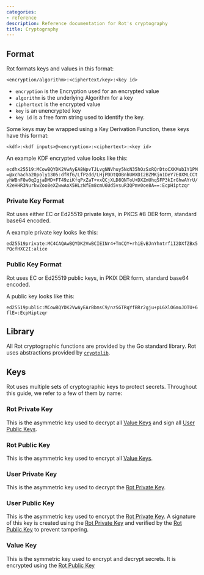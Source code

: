 ```yaml
---
categories:
- reference
description: Reference documentation for Rot's cryptography
title: Cryptography
---
```


## Format

Rot formats keys and values in this format:

`<encryption/algorithm>:<ciphertext/key>:<key id>`

- `encryption` is the Encryption used for an encrypted value
- `algorithm` is the underlying Algorithm for a key
- `ciphertext` is the encrypted value
- `key` is an unencrypted key
- `key id` is a free form string used to identify the key.

Some keys may be wrapped using a Key Derivation Function, these keys have this format:

`<kdf>:<kdf inputs>@<encryption>:<ciphertext>:<key id>`

An example KDF encrypted value looks like this:

`ecdhx25519:MCowBQYDK2VwAyEA8NpvTJLvgNNVhuy5NcN35hOzSxRQrDtoCXKMubIY1PM=@xchacha20poly1305:dfRf6/LfPzdd/LHjPDDtQOBnhUWXDI2BZMKjn1DeY7E0XMLCCtyhWBnF8w0qIgjaDMD+FT49ziKfqPxZaT+vxQCjXLD8QNToU+DXZmUhqSFP3kIrGhwAYrU/X2eHHR3NurkwZoo8eXZwwAoX5HLzNfEm8cmU6Ud5vsuR3QPmv0oe8A==:EcpHiptzqr`

### Private Key Format

Rot uses either EC or Ed25519 private keys, in PKCS #8 DER form, standard base64 encoded.

A example private key looks lke this:

`ed25519private:MC4CAQAwBQYDK2VwBCIEINr4+TmCQY+rhiEvBJnYhntrfiI2DXfZBx5PQcfHXC2I:alice`

### Public Key Format

Rot uses EC or Ed25519 public keys, in PKIX DER form, standard base64 encoded. 

A public key looks like this:

`ed25519public:MCowBQYDK2VwAyEArBbmsC9/nzSGTRqYfBRr2gju+pL6XlO6moJOTU+6flE=:EcpHiptzqr`

## Library

All Rot cryptographic functions are provided by the Go standard library.  Rot uses abstractions provided by [`cryptolib`](https://github.com/candiddev/shared/tree/main/go/cryptolib).

## Keys

Rot uses multiple sets of cryptographic keys to protect secrets.  Throughout this guide, we refer to a few of them by name:

### Rot Private Key

This is the asymmetric key used to decrypt all [Value Keys](#value-key) and sign all [User Public Keys](#user-public-keys).

### Rot Public Key

This is the asymmetric key used to encrypt all [Value Keys](#value-key).

### User Private Key

This is the asymmetric key used to decrypt the [Rot Private Key](#rot-private-key).

### User Public Key

This is the asymmetric key used to encrypt the [Rot Private Key](#rot-private-key).  A signature of this key is created using the [Rot Private Key](#rot-private-key) and verified by the [Rot Public Key](#rot-public-key) to prevent tampering.

### Value Key

This is the symmetric key used to encrypt and decrypt secrets.  It is encrypted using the [Rot Public Key](#rot-public-key)
